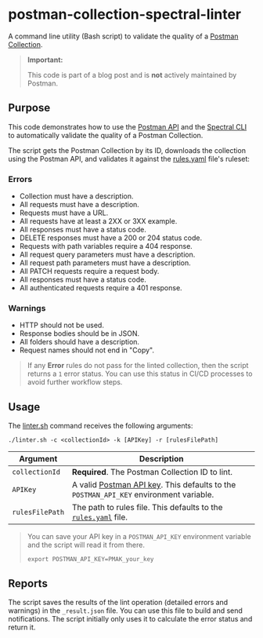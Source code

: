 # postman-collection-spectral-linter

A command line utility (Bash script) to validate the quality of a [Postman Collection](https://learning.postman.com/docs/collections/collections-overview/).

> **Important:**
>
> This code is part of a blog post and is **not** actively maintained by Postman.

## Purpose

This code demonstrates how to use the [Postman API](https://www.postman.com/postman/workspace/postman-public-workspace/collection/12959542-c8142d51-e97c-46b6-bd77-52bb66712c9a) and the [Spectral CLI](https://docs.stoplight.io/docs/spectral/9ffa04e052cc1-spectral-cli) to automatically validate the quality of a Postman Collection.

The script gets the Postman Collection by its ID, downloads the collection using the Postman API, and validates it against the [rules.yaml](rules.yaml) file's ruleset:

### Errors

- Collection must have a description.
- All requests must have a description.
- Requests must have a URL.
- All requests have at least a 2XX or 3XX example.
- All responses must have a status code.
- DELETE responses must have a 200 or 204 status code.
- Requests with path variables require a 404 response.
- All request query parameters must have a description.
- All request path parameters must have a description.
- All PATCH requests require a request body.
- All responses must have a status code.
- All authenticated requests require a 401 response.

### Warnings

- HTTP should not be used.
- Response bodies should be in JSON.
- All folders should have a description.
- Request names should not end in "Copy".

> If any **Error** rules do not pass for the linted collection, then the script returns a `1` error status. You can use this status in CI/CD processes to avoid further workflow steps.

## Usage

The [linter.sh](linter.sh) command receives the following arguments:

```shell
./linter.sh -c <collectionId> -k [APIKey] -r [rulesFilePath]
```

| Argument | Description |
| --- | --- |
| `collectionId`  | **Required**. The Postman Collection ID to lint. |
| `APIKey`        | A valid [Postman API key](https://learning.postman.com/docs/developer/postman-api/authentication/). This defaults to the `POSTMAN_API_KEY` environment variable. |
| `rulesFilePath` | The path to rules file. This defaults to the [`rules.yaml`](rules.yaml) file. |

> You can save your API key in a `POSTMAN_API_KEY` environment variable and the script will read it from there.
> 
> ```shell
> export POSTMAN_API_KEY=PMAK_your_key
> ```

## Reports

The script saves the results of the lint operation (detailed errors and warnings) in the `_result.json` file. You can use this file to build and send notifications. The script initially only uses it to calculate the error status and return it.
